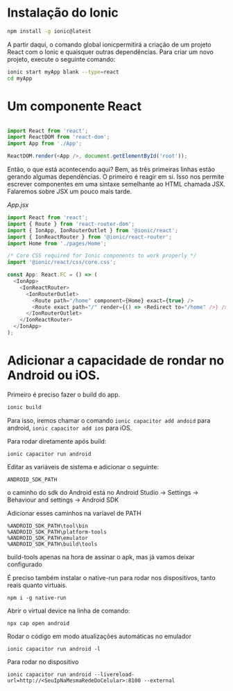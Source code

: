 # Instalação do Ionic

```bash
npm install -g ionic@latest
```

A partir daqui, o comando global ionicpermitirá a criação de um projeto React com o Ionic e quaisquer outras dependências. Para criar um novo projeto, execute o seguinte comando:

```bash
ionic start myApp blank --type=react
cd myApp
```


# Um componente React

```javascript

import React from 'react';
import ReactDOM from 'react-dom';
import App from './App';

ReactDOM.render(<App />, document.getElementById('root'));

```

Então, o que está acontecendo aqui? Bem, as três primeiras linhas estão gerando algumas dependências. O primeiro é reagir em si. Isso nos permite escrever componentes em uma sintaxe semelhante ao HTML chamada JSX. Falaremos sobre JSX um pouco mais tarde.

*App.jsx*

```javascript
import React from 'react';
import { Route } from 'react-router-dom';
import { IonApp, IonRouterOutlet } from '@ionic/react';
import { IonReactRouter } from '@ionic/react-router';
import Home from './pages/Home';

/* Core CSS required for Ionic components to work properly */
import '@ionic/react/css/core.css';

const App: React.FC = () => (
  <IonApp>
    <IonReactRouter>
      <IonRouterOutlet>
        <Route path="/home" component={Home} exact={true} />
        <Route exact path="/" render={() => <Redirect to="/home" />} />
      </IonRouterOutlet>
    </IonReactRouter>
  </IonApp>
);
```

# Adicionar a capacidade de rondar no Android ou iOS.

Primeiro é preciso fazer o build do app.

```bash
ionic build
```

Para isso, iremos chamar o comando ```ionic capacitor add andoid``` para android,
```ionic capacitor add ios``` para iOS.

Para rodar diretamente após build:
```
ionic capacitor run android
```


Editar as variáveis de sistema e adicionar o seguinte:
```
ANDROID_SDK_PATH
```
o caminho do sdk do Android está no Android Studio -> Settings -> Behaviour and settings -> Android SDK

Adicionar esses caminhos na varíavel de PATH
```
%ANDROID_SDK_PATH\tool\bin
%ANDROID_SDK_PATH\platform-tools
%ANDROID_SDK_PATH\emulator
%ANDROID_SDK_PATH\build\tools
```

build-tools apenas na hora de assinar o apk, mas já vamos deixar configurado


É preciso também instalar o native-run para rodar nos dispositivos, tanto reais quanto virtuais.

```
npm i -g native-run
```

Abrir o virtual device na linha de comando:

```
npx cap open android
```



Rodar o código em modo atualizações automáticas no emulador
```
ionic capacitor run android -l
```

Para rodar no dispositivo
```
ionic capacitor run android --livereload-url=http://<SeuIpNaMesmaRedeDoCelular>:8100 --external
```




